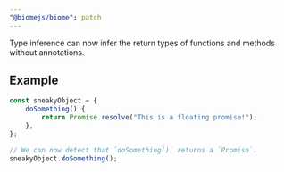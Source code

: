 ```yaml
---
"@biomejs/biome": patch
---
```


Type inference can now infer the return types of functions and methods without
annotations.

## Example

```ts
const sneakyObject = {
	doSomething() {
		return Promise.resolve("This is a floating promise!");
	},
};

// We can now detect that `doSomething()` returns a `Promise`.
sneakyObject.doSomething();
```
